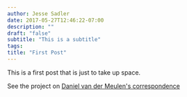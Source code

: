 ```yaml
---
author: Jesse Sadler
date: 2017-05-27T12:46:22-07:00
description: ""
draft: "false"
subtitle: "This is a subtitle"
tags:
title: "First Post"
---
```


This is a first post that is just to take up space.

See the project on [Daniel van der Meulen's correspondence](https://jessesadler.netlify.com/page/dvdm-correspondence/)